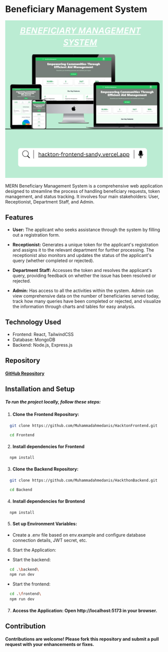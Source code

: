 
# Beneficiary Management System
![Baneficiary Management System Mockup](/public/MockupTemplate.png)

MERN Beneficiary Management System is a comprehensive web application designed to streamline the process of handling beneficiary requests, token management, and status tracking. It involves four main stakeholders: User, Receptionist, Department Staff, and Admin.

## Features

- **User:** The applicant who seeks assistance through the system by filling out a registration form.

- **Receptionist:**  Generates a unique token for the applicant's registration and assigns it to the relevant department for further processing. The receptionist also monitors and updates the status of the applicant's query (whether completed or rejected).

- **Department Staff:** Accesses the token and resolves the applicant's query, providing feedback on whether the issue has been resolved or rejected.

- **Admin:** Has access to all the activities within the system. Admin can view comprehensive data on the number of beneficiaries served today, track how many queries have been completed or rejected, and visualize the information through charts and tables for easy analysis.

## Technology Used

- Frontend: React, TailwindCSS
- Database: MongoDB
- Backend: Node.js, Express.js

## Repository

#### [GitHub Repository](https://github.com/Muhammadahmedanis/HacktonFrontend)

## Installation and Setup

##### To run the project locally, follow these steps:

  1. #### Clone the Frontend Repository:
```bash
  git clone https://github.com/Muhammadahmedanis/HacktonFrontend.git
```
```bash
  cd Frontend
```

 2. #### Install dependencies for Frontend
```bash
  npm install
```

  3. #### Clone the Backend Repository:
```bash
  git clone https://github.com/Muhammadahmedanis/HackthonBackend.git
```
```bash
  cd Backend
```

 4. #### Install dependencies for Brontend
```bash
  npm install
```

 5. #### Set up Environment Variables:
- Create a .env file based on env.example and configure database connection details, JWT secret, etc.

 6. Start the Application:
  - Start the backend:
```bash
  cd .\backend\
  npm run dev
```
  - Start the frontend:
```bash
  cd .\frontend\
  npm run dev
```

 7. #### Access the Application: Open http://localhost:5173 in your browser.

## Contribution

#### Contributions are welcome! Please fork this repository and submit a pull request with your enhancements or fixes.
